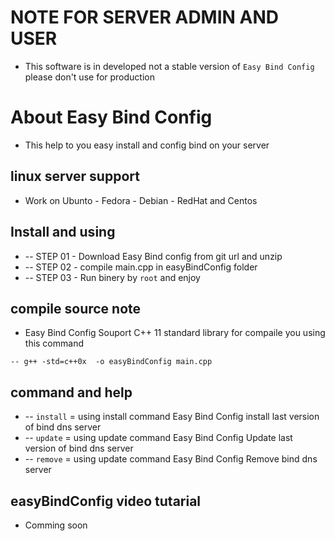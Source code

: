 # NOTE FOR SERVER ADMIN AND USER
 - This software is in developed not a stable version of `Easy Bind Config` please don't use for production

# About Easy Bind Config
 - This help to you easy install and config bind on your server 

## linux server support 
 - Work on Ubunto - Fedora - Debian - RedHat and Centos

## Install and using 
 * -- STEP 01 - Download Easy Bind config from git url and unzip
 * -- STEP 02 - compile main.cpp in easyBindConfig folder
 * -- STEP 03 - Run binery by `root` and enjoy 

## compile source note 
 - Easy Bind Config Souport C++ 11 standard library for compaile you using this command 
 	
 ```
 -- g++ -std=c++0x  -o easyBindConfig main.cpp
 ```

## command and help
 * -- `install` = using install command Easy Bind Config install last version of bind dns server 
 * -- `update`  = using update  command Easy Bind Config Update  last version of bind dns server 
 * -- `remove`  = using update  command Easy Bind Config Remove  bind dns server



## easyBindConfig video tutarial 
- Comming soon